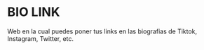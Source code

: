 # BIO LINK
Web en la cual puedes poner tus links en las biografias de Tiktok, Instagram, Twitter, etc.